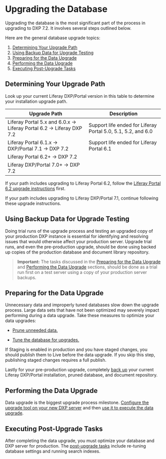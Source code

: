 # Upgrading the Database

Upgrading the database is the most significant part of the process in upgrading to DXP 7.2. It involves several steps outlined below.

Here are the general database upgrade topics:

1. [Determining Your Upgrade Path](#determining-your-upgrade-path)
1. [Using Backup Data for Upgrade Testing](#using-backup-data-for-upgrade-testing)
1. [Preparing for the Data Upgrade](#preparing-for-the-data-upgrade)
1. [Performing the Data Upgrade](#performing-the-data-upgrade)
1. [Executing Post-Upgrade Tasks](#executing-post-upgrade-tasks)

## Determining Your Upgrade Path

Look up your current Liferay DXP/Portal version in this table to determine your installation upgrade path.

| Upgrade Path                            | Description |
| --------------------------------------- | ----------- |
| Liferay Portal 5.x and 6.0.x &rarr; Liferay Portal 6.2 &rarr; Liferay DXP 7.2 | Support life ended for Liferay Portal 5.0, 5.1, 5.2, and 6.0 |
| Liferay Portal 6.1.x &rarr; DXP/Portal 7.1 &rarr; DXP 7.2 | Support life ended for Liferay Portal 6.1 |
| Liferay Portal 6.2+ &rarr; DXP 7.2      |             |
| Liferay DXP/Portal 7.0+ &rarr; DXP 7.2  |             |

If your path includes upgrading to Liferay Portal 6.2, follow the [Liferay Portal 6.2 upgrade instructions](https://help.liferay.com/hc/en-us/articles/360017903232-Upgrading-Liferay) first.

If your path includes upgrading to Liferay DXP/Portal 7.1, continue following these upgrade instructions.

## Using Backup Data for Upgrade Testing

Doing trial runs of the upgrade process and testing an upgraded copy of your production DXP instance is essential for identifying and resolving issues that would otherwise affect your production server. Upgrade trial runs, and even the pre-production upgrade, should be done using backed up copies of the production database and document library repository.

> **Important:** The tasks discussed in the [Preparing for the Data Upgrade](#preparing-for-the-data-upgrade) and [Performing the Data Upgrade](#performing-the-data-upgrade) sections, should be done as a trial run first on a test server using a copy of your production server backups.

## Preparing for the Data Upgrade

Unnecessary data and improperly tuned databases slow down the upgrade process. Large data sets that have not been optimized may severely impact performing during a data upgrade. Take these measures to optimize your data upgrades:

* [Prune unneeded data.](./03-pruning-the-database.md)

* [Tune the database for upgrades.](./05-tuning-for-the-data-upgrade.md)

If Staging is enabled in production and you have staged changes, you should publish them to Live before the data upgrade. If you skip this step, publishing staged changes requires a full publish.

Lastly for your pre-production upgrade, completely [back up](../09-maintaining-a-liferay-dxp-installation/02-backing-up.md) your current Liferay DXP/Portal installation, pruned database, and document repository.

## Performing the Data Upgrade

Data upgrade is the biggest upgrade process milestone. [Configure the upgrade tool on your new DXP server](./07-configuring-the-data-upgrade-tool.md) and then [use it to execute the data upgrade](08-using-the-upgrade-tool.md).

## Executing Post-Upgrade Tasks

After completing the data upgrade, you must optimize your database and DXP server for production. The [post-upgrade tasks](./10-executing-post-upgrade-tasks.md) include re-tuning database settings and running search indexes.
